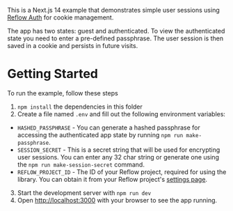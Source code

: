 This is a Next.js 14 example that demonstrates simple user sessions using [Reflow Auth](https://github.com/Reflow-HQ/libs/tree/master/auth-next) for cookie management.

The app has two states: guest and authenticated. To view the authenticated state you need to enter a pre-defined passphrase. The user session is then saved in a cookie and persists in future visits.

# Getting Started

To run the example, follow these steps

1. `npm install` the dependencies in this folder
2. Create a file named `.env` and fill out the following environment variables:

- `HASHED_PASSPHRASE` - You can generate a hashed passphrase for accessing the authenticated app state by running `npm run make-passphrase`.
- `SESSION_SECRET` - This is a secret string that will be used for encrypting user sessions. You can enter any 32 char string or generate one using the `npm run make-session-secret` command.
- `REFLOW_PROJECT_ID` - The ID of your Reflow project, required for using the library. You can obtain it from your Reflow project's [settings page](https://reflowhq.com/project/settings).

3. Start the development server with `npm run dev`
4. Open [http://localhost:3000](http://localhost:3000) with your browser to see the app running.
